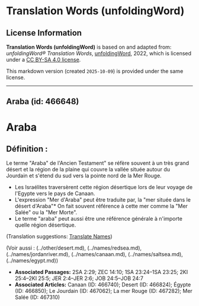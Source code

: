 # Translation Words (unfoldingWord)

## License Information

**Translation Words (unfoldingWord)** is based on and adapted from: _unfoldingWord® Translation Words_, [unfoldingWord](https://unfoldingword.org/utw), 2022, which is licensed under a [CC BY-SA 4.0 license](https://creativecommons.org/licenses/by-sa/4.0/legalcode.en).

This markdown version (created `2025-10-09`) is provided under the same license.



--------------------------------

## Araba (id: 466648)

Araba
=====

Définition :
------------

Le terme "Araba" de l'Ancien Testament" se réfère souvent à un très grand désert et la région de la plaine qui couvre la vallée située autour du Jourdain et s'étend du sud vers la pointe nord de la Mer Rouge.

* Les Israélites traversèrent cette région désertique lors de leur voyage de l'Egypte vers le pays de Canaan.
* L'expression "Mer d'Araba" peut être traduite par, la "mer située dans le désert d'Araba"\* On fait souvent référence à cette mer comme la "Mer Salée" ou la "Mer Morte".
* Le terme "araba" peut aussi être une référence générale à n'importe quelle région désertique.

(Translation suggestions: [Translate Names](rc://en/ta/man/translate/translate-names))

(Voir aussi : (../other/desert.md), (../names/redsea.md), (../names/jordanriver.md), (../names/canaan.md), (../names/saltsea.md), (../names/egypt.md))

* **Associated Passages:** 2SA 2:29; ZEC 14:10; 1SA 23:24–1SA 23:25; 2KI 25:4–2KI 25:5; JER 2:4–JER 2:6; JOB 24:5–JOB 24:7
* **Associated Articles:** Canaan (ID: 466740); Desert (ID: 466824); Égypte (ID: 466850); Le Jourdain (ID: 467062); La mer Rouge (ID: 467282); Mer Salée (ID: 467310)


